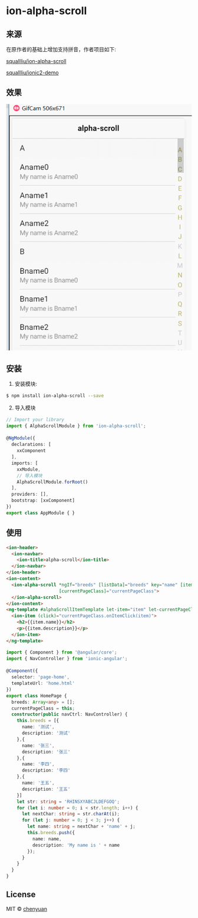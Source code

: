 # ion-alpha-scroll

## 来源

在原作者的基础上增加支持拼音，作者项目如下:

[squallliu/ion-alpha-scroll](https://github.com/squallliu/ion-alpha-scroll)

[squallliu/ionic2-demo](https://github.com/squallliu/ionic2-demo)

## 效果

![SerialNumberModule](./docs/AlphaScrollModule.gif)

## 安装

1. 安装模块:

```bash
$ npm install ion-alpha-scroll --save
```

2. 导入模块

```typescript
// Import your library
import { AlphaScrollModule } from 'ion-alpha-scroll';

@NgModule({
  declarations: [
    xxComponent
  ],
  imports: [
    xxModule,
    // 导入模块
    AlphaScrollModule.forRoot()
  ],
  providers: [],
  bootstrap: [xxComponent]
})
export class AppModule { }
```

## 使用

```html
<ion-header>
  <ion-navbar>
    <ion-title>alpha-scroll</ion-title>
  </ion-navbar>
</ion-header>
<ion-content>
  <ion-alpha-scroll *ngIf="breeds" [listData]="breeds" key="name" [itemTemplate]="alphaScrollItemTemplate"
                    [currentPageClass]="currentPageClass">
  </ion-alpha-scroll>
</ion-content>
<ng-template #alphaScrollItemTemplate let-item="item" let-currentPageClass="currentPageClass">
  <ion-item (click)="currentPageClass.onItemClick(item)">
    <h2>{{item.name}}</h2>
    <p>{{item.description}}</p>
  </ion-item>
</ng-template>
```

```ts
import { Component } from '@angular/core';
import { NavController } from 'ionic-angular';

@Component({
  selector: 'page-home',
  templateUrl: 'home.html'
})
export class HomePage {
  breeds: Array<any> = [];
  currentPageClass = this;
  constructor(public navCtrl: NavController) {
    this.breeds = [{
      name: '测试',
      description: '测试'
    },{
      name: '张三',
      description: '张三'
    },{
      name: '李四',
      description: '李四'
    },{
      name: '王五',
      description: '王五'
    }]
    let str: string = 'RHINSXYABCJLDEFGOQ';
    for (let i: number = 0; i < str.length; i++) {
      let nextChar: string = str.charAt(i);
      for (let j: number = 0; j < 3; j++) {
        let name: string = nextChar + 'name' + j;
        this.breeds.push({
          name: name,
          description: 'My name is ' + name
        });
      }
    }
  }
}

```

## License

MIT © [chenyuan](mailto:chenyuanchn@foxmail.com)
